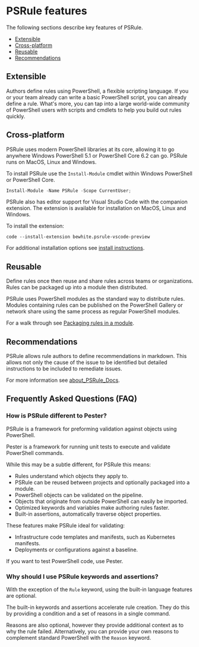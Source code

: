 # PSRule features

The following sections describe key features of PSRule.

- [Extensible](#extensible)
- [Cross-platform](#cross-platform)
- [Reusable](#reusable)
- [Recommendations](#recommendations)

## Extensible

Authors define rules using PowerShell, a flexible scripting language.
If you or your team already can write a basic PowerShell script, you can already define a rule.
What's more, you can tap into a large world-wide community of PowerShell users with scripts and cmdlets to help you build out rules quickly.

## Cross-platform

PSRule uses modern PowerShell libraries at its core, allowing it to go anywhere Windows PowerShell 5.1 or PowerShell Core 6.2 can go.
PSRule runs on MacOS, Linux and Windows.

To install PSRule use the `Install-Module` cmdlet within Windows PowerShell or PowerShell Core.

```powershell
Install-Module -Name PSRule -Scope CurrentUser;
```

PSRule also has editor support for Visual Studio Code with the companion extension.
The extension is available for installation on MacOS, Linux and Windows.

To install the extension:

```text
code --install-extension bewhite.psrule-vscode-preview
```

For additional installation options see [install instructions](scenarios/install-instructions.md).

## Reusable

Define rules once then reuse and share rules across teams or organizations.
Rules can be packaged up into a module then distributed.

PSRule uses PowerShell modules as the standard way to distribute rules.
Modules containing rules can be published on the PowerShell Gallery or network share using the same process as regular PowerShell modules.

For a walk through see [Packaging rules in a module](scenarios/rule-module/rule-module.md).

## Recommendations

PSRule allows rule authors to define recommendations in markdown.
This allows not only the cause of the issue to be identified but detailed instructions to be included to remediate issues.

For more information see [about_PSRule_Docs](concepts/PSRule/en-US/about_PSRule_Docs.md).

## Frequently Asked Questions (FAQ)

### How is PSRule different to Pester?

PSRule is a framework for preforming validation against objects using PowerShell.

Pester is a framework for running unit tests to execute and validate PowerShell commands.

While this may be a subtle different, for PSRule this means:

- Rules understand which objects they apply to.
- PSRule can be reused between projects and optionally packaged into a module.
- PowerShell objects can be validated on the pipeline.
- Objects that originate from outside PowerShell can easily be imported.
- Optimized keywords and variables make authoring rules faster.
- Built-in assertions, automatically traverse object properties.

These features make PSRule ideal for validating:

- Infrastructure code templates and manifests, such as Kubernetes manifests.
- Deployments or configurations against a baseline.

If you want to test PowerShell code, use Pester.

### Why should I use PSRule keywords and assertions?

With the exception of the `Rule` keyword, using the built-in language features are optional.

The built-in keywords and assertions accelerate rule creation.
They do this by providing a condition and a set of reasons in a single command.

Reasons are also optional, however they provide additional context as to why the rule failed.
Alternatively, you can provide your own reasons to complement standard PowerShell with the `Reason` keyword.
